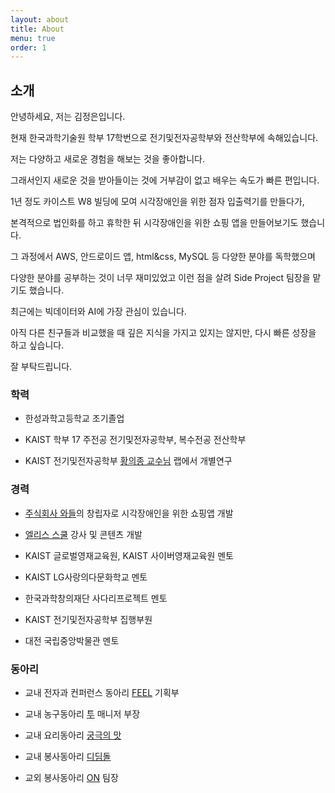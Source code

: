 ```yaml
---
layout: about
title: About
menu: true
order: 1
---
```


## 소개

안녕하세요, 저는 김정은입니다.

현재 한국과학기술원 학부 17학번으로 전기및전자공학부와 전산학부에 속해있습니다.

저는 다양하고 새로운 경험을 해보는 것을 좋아합니다.

그래서인지 새로운 것을 받아들이는 것에 거부감이 없고 배우는 속도가 빠른 편입니다.



1년 정도 카이스트 W8 빌딩에 모여 시각장애인을 위한 점자 입출력기를 만들다가,

본격적으로 법인화를 하고 휴학한 뒤 시각장애인을 위한 쇼핑 앱을 만들어보기도 했습니다.

그 과정에서 AWS, 안드로이드 앱, html&css, MySQL 등 다양한 분야를 독학했으며

다양한 분야를 공부하는 것이 너무 재미있었고 이런 점을 살려 Side Project 팀장을 맡기도 했습니다.



최근에는 빅데이터와 AI에 가장 관심이 있습니다.

아직 다른 친구들과 비교했을 때 깊은 지식을 가지고 있지는 않지만, 다시 빠른 성장을 하고 싶습니다.

잘 부탁드립니다.

### 학력

- 한성과학고등학교 조기졸업

- KAIST 학부 17 주전공 전기및전자공학부, 복수전공 전산학부

- KAIST 전기및전자공학부 [황의종 교수님](https://sites.google.com/view/whanglab/di-lab) 랩에서 개별연구

### 경력

- [주식회사 와들](https://www.waddlelab.com/)의 창립자로 시각장애인을 위한 쇼핑앱 개발

- [엘리스 스쿨](https://school.elice.io/) 강사 및 콘텐츠 개발

- KAIST 글로벌영재교육원, KAIST 사이버영재교육원 멘토

- KAIST LG사랑의다문화학교 멘토

- 한국과학창의재단 사다리프로젝트 멘토

- KAIST 전기및전자공학부 집행부원

- 대전 국립중앙박물관 멘토

### 동아리

- 교내 전자과 컨퍼런스 동아리 [FEEL](https://www.facebook.com/FEELcampofficial/) 기획부

- 교내 농구동아리 [투](https://www.facebook.com/TuKAIST/) 매니저 부장

- 교내 요리동아리 [궁극의 맛](https://www.facebook.com/goongmat/)

- 교내 봉사동아리 [디딤돌](https://www.facebook.com/kaistdidimdol/)

- 교외 봉사동아리 [ON](https://cafe.naver.com/volunteeron) 팀장